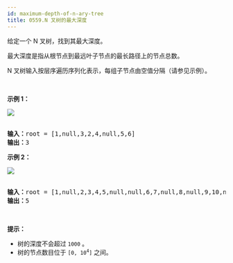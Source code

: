 ```yaml
---
id: maximum-depth-of-n-ary-tree
title: 0559.N 叉树的最大深度
---
```

给定一个 N 叉树，找到其最大深度。

最大深度是指从根节点到最远叶子节点的最长路径上的节点总数。

N 叉树输入按层序遍历序列化表示，每组子节点由空值分隔（请参见示例）。

 

**示例 1：**

![](https://assets.leetcode.com/uploads/2018/10/12/narytreeexample.png)


<pre><br/><strong>输入：</strong>root = [1,null,3,2,4,null,5,6]<br/><strong>输出：</strong>3<br/></pre>

**示例 2：**

![](https://assets.leetcode.com/uploads/2019/11/08/sample_4_964.png)


<pre><br/><strong>输入：</strong>root = [1,null,2,3,4,5,null,null,6,7,null,8,null,9,10,null,null,11,null,12,null,13,null,null,14]<br/><strong>输出：</strong>5<br/></pre>

 

**提示：**


- 树的深度不会超过 <code>1000</code> 。
- 树的节点数目位于 <code>[0, 10<sup>4</sup>]</code> 之间。
